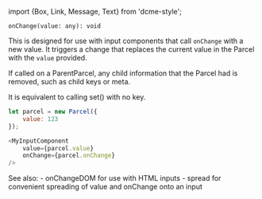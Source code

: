 import {Box, Link, Message, Text} from 'dcme-style';

```flow
onChange(value: any): void
```

This is designed for use with input components that call `onChange` with a new value.
It triggers a change that replaces the current value in the Parcel with the `value` provided.

If called on a ParentParcel, any child information that the Parcel had is removed, such as child keys or meta.

It is equivalent to calling <Link href="#set">set()</Link> with no key.

```js
let parcel = new Parcel({
    value: 123
});

<MyInputComponent
    value={parcel.value}
    onChange={parcel.onChange}
/>

```

<Box modifier="margin">
    <Message>See also:
        <Text element="div">- <Link href="#onChangeDOM">onChangeDOM</Link> for use with HTML inputs</Text>
        <Text element="div">- <Link href="#spread">spread</Link> for convenient spreading of value and onChange onto an input</Text>
    </Message>
</Box>
